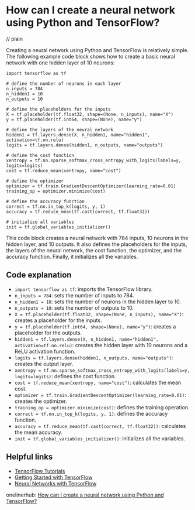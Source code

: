 # How can I create a neural network using Python and TensorFlow?
// plain

Creating a neural network using Python and TensorFlow is relatively simple. The following example code block shows how to create a basic neural network with one hidden layer of 10 neurons:

```
import tensorflow as tf

# define the number of neurons in each layer
n_inputs = 784
n_hidden1 = 10
n_outputs = 10

# define the placeholders for the inputs
X = tf.placeholder(tf.float32, shape=(None, n_inputs), name="X")
y = tf.placeholder(tf.int64, shape=(None), name="y")

# define the layers of the neural network
hidden1 = tf.layers.dense(X, n_hidden1, name="hidden1", activation=tf.nn.relu)
logits = tf.layers.dense(hidden1, n_outputs, name="outputs")

# define the cost function
xentropy = tf.nn.sparse_softmax_cross_entropy_with_logits(labels=y, logits=logits)
cost = tf.reduce_mean(xentropy, name="cost")

# define the optimizer
optimizer = tf.train.GradientDescentOptimizer(learning_rate=0.01)
training_op = optimizer.minimize(cost)

# define the accuracy function
correct = tf.nn.in_top_k(logits, y, 1)
accuracy = tf.reduce_mean(tf.cast(correct, tf.float32))

# initialize all variables
init = tf.global_variables_initializer()
```

This code block creates a neural network with 784 inputs, 10 neurons in the hidden layer, and 10 outputs. It also defines the placeholders for the inputs, the layers of the neural network, the cost function, the optimizer, and the accuracy function. Finally, it initializes all the variables.

## Code explanation


- `import tensorflow as tf`: imports the TensorFlow library.
- `n_inputs = 784`: sets the number of inputs to 784.
- `n_hidden1 = 10`: sets the number of neurons in the hidden layer to 10.
- `n_outputs = 10`: sets the number of outputs to 10.
- `X = tf.placeholder(tf.float32, shape=(None, n_inputs), name="X")`: creates a placeholder for the inputs.
- `y = tf.placeholder(tf.int64, shape=(None), name="y")`: creates a placeholder for the outputs.
- `hidden1 = tf.layers.dense(X, n_hidden1, name="hidden1", activation=tf.nn.relu)`: creates the hidden layer with 10 neurons and a ReLU activation function.
- `logits = tf.layers.dense(hidden1, n_outputs, name="outputs")`: creates the output layer.
- `xentropy = tf.nn.sparse_softmax_cross_entropy_with_logits(labels=y, logits=logits)`: defines the cost function.
- `cost = tf.reduce_mean(xentropy, name="cost")`: calculates the mean cost.
- `optimizer = tf.train.GradientDescentOptimizer(learning_rate=0.01)`: creates the optimizer.
- `training_op = optimizer.minimize(cost)`: defines the training operation.
- `correct = tf.nn.in_top_k(logits, y, 1)`: defines the accuracy function.
- `accuracy = tf.reduce_mean(tf.cast(correct, tf.float32))`: calculates the mean accuracy.
- `init = tf.global_variables_initializer()`: initializes all the variables.

## Helpful links

- [TensorFlow Tutorials](https://www.tensorflow.org/tutorials/)
- [Getting Started with TensorFlow](https://www.tensorflow.org/get_started/get_started)
- [Neural Networks with TensorFlow](https://www.tensorflow.org/tutorials/layers)

onelinerhub: [How can I create a neural network using Python and TensorFlow?](https://onelinerhub.com/python-tensorflow/how-can-i-create-a-neural-network-using-python-and-tensorflow)
